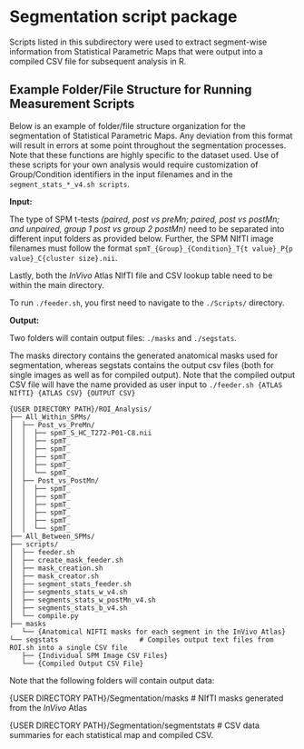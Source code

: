 # Segmentation script package

Scripts listed in this subdirectory were used to extract segment-wise information from Statistical Parametric Maps that were output into a compiled CSV file for subsequent analysis in R.


## Example Folder/File Structure for Running  Measurement Scripts

Below is an example of folder/file structure organization for the segmentation of Statistical Parametric Maps. Any deviation from this format will result in errors at some point throughout the segmentation processes. Note that these functions are highly specific to the dataset used. Use of these scripts for your own analysis would require customization of Group/Condition identifiers in the input filenames and in the `segment_stats_*_v4.sh scripts`.  

**Input:**

The type of SPM t-tests _(paired, post vs preMn; paired, post vs postMn; and unpaired, group 1 post vs group 2 postMn)_ need to be separated into different input folders as provided below. Further, the SPM NIfTI image filenames must follow the format `spmT_{Group}_{Condition}_T{t value}_P{p value}_C{cluster size}.nii`. 

Lastly, both the _InVivo_ Atlas NIfTI file and CSV lookup table need to be within the main directory. 

To run `./feeder.sh`, you first need to navigate to the `./Scripts/` directory.

**Output:**

Two folders will contain output files: `./masks` and `./segstats`.

The masks directory contains the generated anatomical masks used for segmentation, whereas segstats contains the output csv files (both for single images as well as for compiled output). Note that the compiled output CSV file will have the name provided as user input to `./feeder.sh {ATLAS NIfTI} {ATLAS CSV} {OUTPUT CSV}` 

```
{USER DIRECTORY PATH}/ROI_Analysis/
├── All_Within_SPMs/
│  ├── Post_vs_PreMn/
│  │  ├── spmT_S_HC_T272-P01-C8.nii
│  │  ├── spmT_
│  │  ├── spmT_
│  │  ├── spmT_
│  │  ├── spmT_
│  │  └── spmT_
│  ├── Post_vs_PostMn/
│  │  ├── spmT_
│  │  ├── spmT_
│  │  ├── spmT_
│  │  ├── spmT_
│  │  ├── spmT_
│  │  └── spmT_
├── All_Between_SPMs/   
├── scripts/
│  ├── feeder.sh
│  ├── create_mask_feeder.sh
│  ├── mask_creation.sh
│  ├── mask_creator.sh
│  ├── segment_stats_feeder.sh
│  ├── segments_stats_w_v4.sh
│  ├── segments_stats_w_postMn_v4.sh
│  ├── segments_stats_b_v4.sh
│  └── compile.py  
├── masks                             
   └── {Anatomical NIFTI masks for each segment in the InVivo Atlas}
└── segstats                    # Compiles output text files from ROI.sh into a single CSV file
   ├── {Individual SPM Image CSV Files}
   └── {Compiled Output CSV File}
```

Note that the following folders will contain output data:
  
  {USER DIRECTORY PATH}/Segmentation/masks # NIfTI masks generated from the _InVivo_ Atlas
  
  {USER DIRECTORY PATH}/Segmentation/segmentstats # CSV data summaries for each statistical map and compiled CSV.
  
